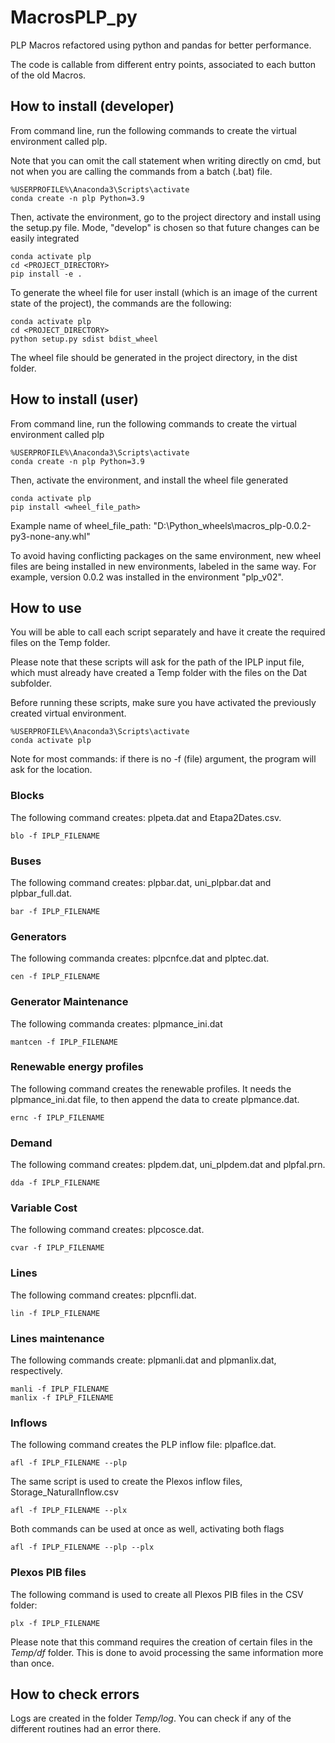 # MacrosPLP_py

PLP Macros refactored using python and pandas for better performance.

The code is callable from different entry points, associated to each button of the old Macros.

## How to install (developer)

From command line, run the following commands to create the virtual environment called plp.

Note that you can omit the call statement when writing directly on cmd, but not when you are calling the commands from a batch (.bat) file.

```
%USERPROFILE%\Anaconda3\Scripts\activate
conda create -n plp Python=3.9
```

Then, activate the environment, go to the project directory and install using the setup.py file. Mode, "develop" is chosen so that future changes can be easily integrated

```
conda activate plp
cd <PROJECT_DIRECTORY>
pip install -e .
```

To generate the wheel file for user install (which is an image of the current state of the project), the commands are the following:

```
conda activate plp
cd <PROJECT_DIRECTORY>
python setup.py sdist bdist_wheel
```

The wheel file should be generated in the project directory, in the dist folder.

## How to install (user)

From command line, run the following commands to create the virtual environment called plp

```
%USERPROFILE%\Anaconda3\Scripts\activate
conda create -n plp Python=3.9
```

Then, activate the environment, and install the wheel file generated

```
conda activate plp
pip install <wheel_file_path>
```

Example name of wheel_file_path: "D:\Python_wheels\macros_plp-0.0.2-py3-none-any.whl"

To avoid having conflicting packages on the same environment, new wheel files are being installed in new environments, labeled in the same way. For example, version 0.0.2 was installed in the environment "plp_v02".

## How to use

You will be able to call each script separately and have it create the required files on the Temp folder.

Please note that these scripts will ask for the path of the IPLP input file, which must already have created a Temp folder with the files on the Dat subfolder.

Before running these scripts, make sure you have activated the previously created virtual environment.

```
%USERPROFILE%\Anaconda3\Scripts\activate
conda activate plp
```

Note for most commands: if there is no -f (file) argument, the program will ask for the location.


### Blocks

The following command creates: plpeta.dat and Etapa2Dates.csv.
```
blo -f IPLP_FILENAME
```

### Buses

The following command creates: plpbar.dat, uni_plpbar.dat and plpbar_full.dat.
```
bar -f IPLP_FILENAME
```

### Generators

The following commanda creates: plpcnfce.dat and plptec.dat.
```
cen -f IPLP_FILENAME
```

### Generator Maintenance

The following commanda creates: plpmance_ini.dat
```
mantcen -f IPLP_FILENAME
```

### Renewable energy profiles

The following command creates the renewable profiles. It needs the plpmance_ini.dat file, to then append the data to create plpmance.dat.
```
ernc -f IPLP_FILENAME
```

### Demand

The following command creates: plpdem.dat, uni_plpdem.dat and plpfal.prn.
```
dda -f IPLP_FILENAME
```

### Variable Cost

The following command creates: plpcosce.dat.
```
cvar -f IPLP_FILENAME
```

### Lines

The following command creates: plpcnfli.dat.
```
lin -f IPLP_FILENAME
```

### Lines maintenance

The following commands create: plpmanli.dat and plpmanlix.dat, respectively.
```
manli -f IPLP_FILENAME
manlix -f IPLP_FILENAME
```

### Inflows

The following command creates the PLP inflow file: plpaflce.dat.
```
afl -f IPLP_FILENAME --plp
```

The same script is used to create the Plexos inflow files, Storage_NaturalInflow.csv
```
afl -f IPLP_FILENAME --plx
```

Both commands can be used at once as well, activating both flags
```
afl -f IPLP_FILENAME --plp --plx
```

### Plexos PIB files

The following command is used to create all Plexos PIB files in the CSV folder:
```
plx -f IPLP_FILENAME
```

Please note that this command requires the creation of certain files in the _Temp/df_ folder. This is done to avoid processing the same information more than once.

## How to check errors

Logs are created in the folder _Temp/log_. You can check if any of the different routines had an error there.